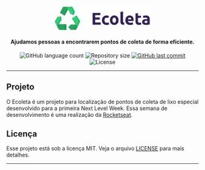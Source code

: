 <!-- Logo --->

<p align="center">
  <img alt="Ecoleta" title="#ecoleta" src=".github/logo.png" width="250px" />
</p>

<!-- Legenda --->

<h4 align="center">
  Ajudamos pessoas a encontrarem pontos de coleta de forma eficiente.
</h4>

<!-- Badges --->
<p align="center">

<img alt="GitHub language count" src="https://img.shields.io/github/languages/count/rodriqosilva/ecoleta.svg">

<img alt="Repository size" src="https://img.shields.io/github/repo-size/rodriqosilva/ecoleta.svg">
  
<a href="https://github.com/rodriqosilva/ecoleta/commits/master">
  <img alt="GitHub last commit" src="https://img.shields.io/github/last-commit/rodriqosilva/ecoleta.svg">
</a>

<img alt="License" src="https://img.shields.io/badge/license-MIT-brightgreen">

</p>

---

<!-- Descrição --->

## Projeto

O Ecoleta é um projeto para localização de pontos de coleta de lixo especial desenvolvido para a primeira Next Level Week. Essa semana de desenvolvimento é uma realização da [Rocketseat](https://rocketseat.com.br/).

## Licença

Esse projeto está sob a licença MIT. Veja o arquivo [LICENSE](https://github.com/rodriqosilva/ecoleta/blob/master/LICENSE) para mais detalhes.

---
